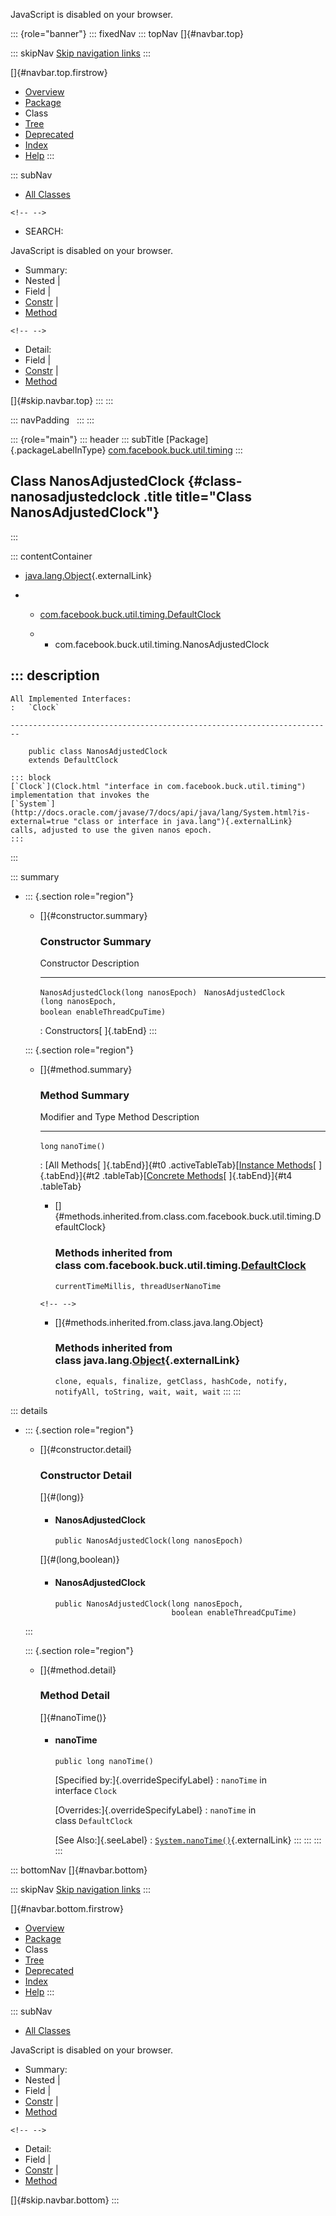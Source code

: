 <div>

JavaScript is disabled on your browser.

</div>

::: {role="banner"}
::: fixedNav
::: topNav
[]{#navbar.top}

::: skipNav
[Skip navigation links](#skip.navbar.top "Skip navigation links")
:::

[]{#navbar.top.firstrow}

-   [Overview](../../../../../index.html)
-   [Package](package-summary.html)
-   Class
-   [Tree](package-tree.html)
-   [Deprecated](../../../../../deprecated-list.html)
-   [Index](../../../../../index-all.html)
-   [Help](../../../../../help-doc.html)
:::

::: subNav
-   [All Classes](../../../../../allclasses.html)

```{=html}
<!-- -->
```
-   SEARCH:

<div>

<div>

JavaScript is disabled on your browser.

</div>

</div>

<div>

-   Summary: 
-   Nested \| 
-   Field \| 
-   [Constr](#constructor.summary) \| 
-   [Method](#method.summary)

```{=html}
<!-- -->
```
-   Detail: 
-   Field \| 
-   [Constr](#constructor.detail) \| 
-   [Method](#method.detail)

</div>

[]{#skip.navbar.top}
:::
:::

::: navPadding
 
:::
:::

::: {role="main"}
::: header
::: subTitle
[Package]{.packageLabelInType} [com.facebook.buck.util.timing](package-summary.html)
:::

## Class NanosAdjustedClock {#class-nanosadjustedclock .title title="Class NanosAdjustedClock"}
:::

::: contentContainer
-   [java.lang.Object](http://docs.oracle.com/javase/7/docs/api/java/lang/Object.html?is-external=true "class or interface in java.lang"){.externalLink}

-   -   [com.facebook.buck.util.timing.DefaultClock](DefaultClock.html "class in com.facebook.buck.util.timing")

    -   -   com.facebook.buck.util.timing.NanosAdjustedClock

::: description
-   

    All Implemented Interfaces:
    :   `Clock`

    ------------------------------------------------------------------------

        public class NanosAdjustedClock
        extends DefaultClock

    ::: block
    [`Clock`](Clock.html "interface in com.facebook.buck.util.timing")
    implementation that invokes the
    [`System`](http://docs.oracle.com/javase/7/docs/api/java/lang/System.html?is-external=true "class or interface in java.lang"){.externalLink}
    calls, adjusted to use the given nanos epoch.
    :::
:::

::: summary
-   ::: {.section role="region"}
    -   []{#constructor.summary}

        ### Constructor Summary

          Constructor                                                                            Description
          -------------------------------------------------------------------------------------- -------------
          `NanosAdjustedClock​(long nanosEpoch)`                                                   
          `NanosAdjustedClock​(long nanosEpoch,                   boolean enableThreadCpuTime)`    

          : Constructors[ ]{.tabEnd}
    :::

    ::: {.section role="region"}
    -   []{#method.summary}

        ### Method Summary

          Modifier and Type   Method         Description
          ------------------- -------------- -------------
          `long`              `nanoTime()`    

          : [All Methods[ ]{.tabEnd}]{#t0 .activeTableTab}[[Instance
          Methods](javascript:show(2);)[ ]{.tabEnd}]{#t2
          .tableTab}[[Concrete
          Methods](javascript:show(8);)[ ]{.tabEnd}]{#t4 .tableTab}

        -   []{#methods.inherited.from.class.com.facebook.buck.util.timing.DefaultClock}

            ### Methods inherited from class com.facebook.buck.util.timing.[DefaultClock](DefaultClock.html "class in com.facebook.buck.util.timing")

            `currentTimeMillis, threadUserNanoTime`

        ```{=html}
        <!-- -->
        ```
        -   []{#methods.inherited.from.class.java.lang.Object}

            ### Methods inherited from class java.lang.[Object](http://docs.oracle.com/javase/7/docs/api/java/lang/Object.html?is-external=true "class or interface in java.lang"){.externalLink}

            `clone, equals, finalize, getClass, hashCode, notify, notifyAll, toString, wait, wait, wait`
    :::
:::

::: details
-   ::: {.section role="region"}
    -   []{#constructor.detail}

        ### Constructor Detail

        []{#<init>(long)}

        -   #### NanosAdjustedClock

                public NanosAdjustedClock​(long nanosEpoch)

        []{#<init>(long,boolean)}

        -   #### NanosAdjustedClock

                public NanosAdjustedClock​(long nanosEpoch,
                                          boolean enableThreadCpuTime)
    :::

    ::: {.section role="region"}
    -   []{#method.detail}

        ### Method Detail

        []{#nanoTime()}

        -   #### nanoTime

            ``` methodSignature
            public long nanoTime()
            ```

            [Specified by:]{.overrideSpecifyLabel}
            :   `nanoTime` in interface `Clock`

            [Overrides:]{.overrideSpecifyLabel}
            :   `nanoTime` in class `DefaultClock`

            [See Also:]{.seeLabel}
            :   [`System.nanoTime()`](http://docs.oracle.com/javase/7/docs/api/java/lang/System.html?is-external=true#nanoTime() "class or interface in java.lang"){.externalLink}
    :::
:::
:::
:::

::: bottomNav
[]{#navbar.bottom}

::: skipNav
[Skip navigation links](#skip.navbar.bottom "Skip navigation links")
:::

[]{#navbar.bottom.firstrow}

-   [Overview](../../../../../index.html)
-   [Package](package-summary.html)
-   Class
-   [Tree](package-tree.html)
-   [Deprecated](../../../../../deprecated-list.html)
-   [Index](../../../../../index-all.html)
-   [Help](../../../../../help-doc.html)
:::

::: subNav
-   [All Classes](../../../../../allclasses.html)

<div>

<div>

JavaScript is disabled on your browser.

</div>

</div>

<div>

-   Summary: 
-   Nested \| 
-   Field \| 
-   [Constr](#constructor.summary) \| 
-   [Method](#method.summary)

```{=html}
<!-- -->
```
-   Detail: 
-   Field \| 
-   [Constr](#constructor.detail) \| 
-   [Method](#method.detail)

</div>

[]{#skip.navbar.bottom}
:::
